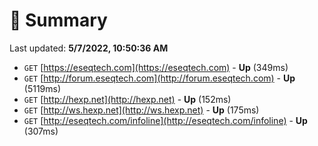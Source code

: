 # 📖 Summary
Last updated: **5/7/2022, 10:50:36 AM**

- `GET` [https://eseqtech.com](https://eseqtech.com) - **Up** (349ms)
- `GET` [http://forum.eseqtech.com](http://forum.eseqtech.com) - **Up** (5119ms)
- `GET` [http://hexp.net](http://hexp.net) - **Up** (152ms)
- `GET` [http://ws.hexp.net](http://ws.hexp.net) - **Up** (175ms)
- `GET` [http://eseqtech.com/infoline](http://eseqtech.com/infoline) - **Up** (307ms)
